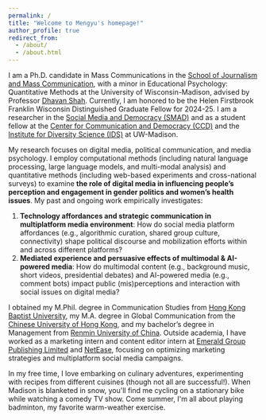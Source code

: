 ```yaml
---
permalink: /
title: "Welcome to Mengyu's homepage!"
author_profile: true
redirect_from: 
  - /about/
  - /about.html
---
```


I am a Ph.D. candidate in Mass Communications in the [School of Journalism and Mass Communication](https://journalism.wisc.edu/), with a minor in Educational Psychology: Quantitative Methods at the University of Wisconsin-Madison, advised by Professor [Dhavan Shah](https://journalism.wisc.edu/news/staff/dhavan-v-shah/). Currently, I am honored to be the Helen Firstbrook Franklin Wisconsin Distinguished Graduate Fellow for 2024-25. I am a researcher in the [Social Media and Democracy (SMAD)](https://mcrc.journalism.wisc.edu/groups/smad/) and as a student fellow at the [Center for Communication and Democracy (CCD)](https://ccd.journalism.wisc.edu/) and the [Institute for Diversity Science (IDS)](https://ids.wisc.edu/) at UW-Madison.

My research focuses on digital media, political communication, and media psychology. I employ computational methods (including natural language processing, large language models, and multi-modal analysis) and quantitative methods (including web-based experiments and cross-national surveys) to examine <b>the role of digital media in influencing people’s perception and engagement in gender politics and women’s health issues</b>. My past and ongoing work empirically investigates:

1. <b>Technology affordances and strategic communication in multiplatform media environment</b>: How do social media platform affordances (e.g., algorithmic curation, shared group culture, connectivity) shape political discourse and mobilization efforts within and across different platforms?
2. <b>Mediated experience and persuasive effects of multimodal & AI-powered media</b>: How do multimodal content (e.g., background music, short videos, presidential debates) and AI-powered media (e.g., comment bots) impact public (mis)perceptions and interaction with social issues on digital media?

I obtained my M.Phil. degree in Communication Studies from [Hong Kong Baptist University](https://www.comm.hkbu.edu.hk/comd-www/english/front/index.htm), my M.A. degree in Global Communication from the [Chinese University of Hong Kong](https://www.com.cuhk.edu.hk/), and my bachelor’s degree in Management from [Renmin University of China](https://en.ruc.edu.cn/). Outside academia, I have worked as a marketing intern and content editor intern at [Emerald Group Publishing Limited](https://www.emeraldgrouppublishing.com/) and [NetEase](https://news.163.com/world/index.html), focusing on optimizing marketing strategies and multiplatform social media campaigns.

In my free time, I love embarking on culinary adventures, experimenting with recipes from different cuisines (though not all are successful!). When Madison is blanketed in snow, you'll find me cycling on a stationary bike while watching a comedy TV show. Come summer, I'm all about playing badminton, my favorite warm-weather exercise.
